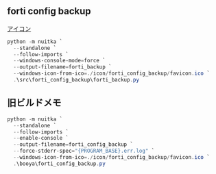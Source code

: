 ## forti config backup
[アイコン](https://icooon-mono.com/00180-%e3%83%80%e3%82%a6%e3%83%b3%e3%83%ad%e3%83%bc%e3%83%89%e3%81%ae%e3%82%a2%e3%82%a4%e3%82%b3%e3%83%b3%e7%b4%a0%e6%9d%90-%e3%81%9d%e3%81%ae3/)


```powershell
python -m nuitka `
  --standalone `
  --follow-imports `
  --windows-console-mode=force `
  --output-filename=forti_backup `
  --windows-icon-from-ico=./icon/forti_config_backup/favicon.ico `
  .\src\forti_config_backup\forti_backup.py
```


## 旧ビルドメモ
```powershell
python -m nuitka `
  --standalone `
  --follow-imports `
  --enable-console `
  --output-filename=forti_config_backup `
  --force-stderr-spec="{PROGRAM_BASE}.err.log" `
  --windows-icon-from-ico=./icon/forti_config_backup/favicon.ico `
  .\booya\forti_config_backup.py
```
